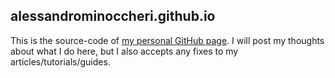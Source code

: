 ## alessandrominoccheri.github.io

This is the source-code of [my personal GitHub page](http://alessandrominoccheri.github.io/).
I will post my thoughts about what I do here, but I also accepts any fixes to my articles/tutorials/guides.
